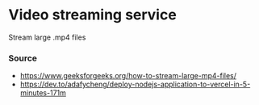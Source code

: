 # Video streaming service

Stream large .mp4 files

### Source

- https://www.geeksforgeeks.org/how-to-stream-large-mp4-files/
- https://dev.to/adafycheng/deploy-nodejs-application-to-vercel-in-5-minutes-171m
